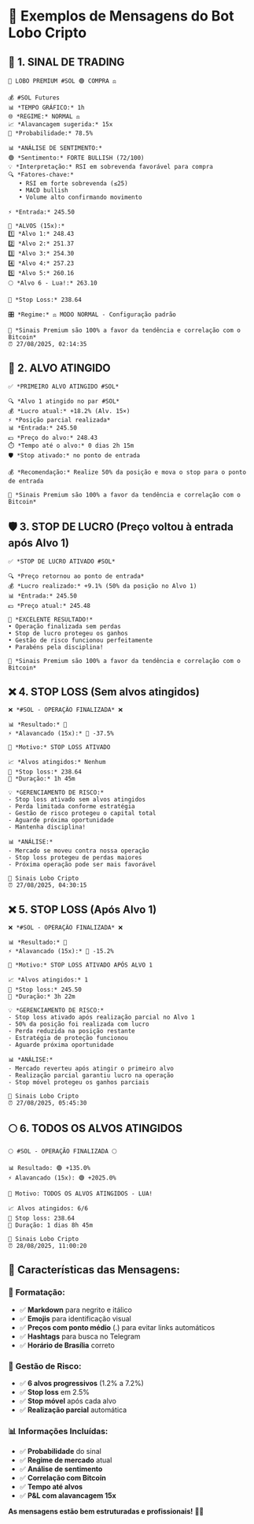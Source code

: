 # 📱 Exemplos de Mensagens do Bot Lobo Cripto

## 🚨 **1. SINAL DE TRADING**

```
🚨 LOBO PREMIUM #SOL 🟢 COMPRA ⚖️

💰 #SOL Futures
📊 *TEMPO GRÁFICO:* 1h
🌐 *REGIME:* NORMAL ⚖️
📈 *Alavancagem sugerida:* 15x
🎯 *Probabilidade:* 78.5%

📊 *ANÁLISE DE SENTIMENTO:*
🟢 *Sentimento:* FORTE BULLISH (72/100)
💡 *Interpretação:* RSI em sobrevenda favorável para compra
🔍 *Fatores-chave:*
   • RSI em forte sobrevenda (≤25)
   • MACD bullish
   • Volume alto confirmando movimento

⚡️ *Entrada:* 245․50

🎯 *ALVOS (15x):*
1️⃣ *Alvo 1:* 248․43
2️⃣ *Alvo 2:* 251․37
3️⃣ *Alvo 3:* 254․30
4️⃣ *Alvo 4:* 257․23
5️⃣ *Alvo 5:* 260․16
🌕 *Alvo 6 - Lua!:* 263․10

🛑 *Stop Loss:* 238․64

🎛️ *Regime:* ⚖️ MODO NORMAL - Configuração padrão

👑 *Sinais Premium são 100% a favor da tendência e correlação com o Bitcoin*
⏰ 27/08/2025, 02:14:35
```

## 🎯 **2. ALVO ATINGIDO**

```
✅ *PRIMEIRO ALVO ATINGIDO #SOL*

🔍 *Alvo 1 atingido no par #SOL*
💰 *Lucro atual:* +18.2% (Alv. 15×)
⚡️ *Posição parcial realizada*
📊 *Entrada:* 245․50
💵 *Preço do alvo:* 248․43
⏱️ *Tempo até o alvo:* 0 dias 2h 15m
🛡️ *Stop ativado:* no ponto de entrada

💰 *Recomendação:* Realize 50% da posição e mova o stop para o ponto de entrada

👑 *Sinais Premium são 100% a favor da tendência e correlação com o Bitcoin*
```

## 🛡️ **3. STOP DE LUCRO (Preço voltou à entrada após Alvo 1)**

```
✅ *STOP DE LUCRO ATIVADO #SOL*

🔍 *Preço retornou ao ponto de entrada*
💰 *Lucro realizado:* +9.1% (50% da posição no Alvo 1)
📊 *Entrada:* 245․50
💵 *Preço atual:* 245․48

🎉 *EXCELENTE RESULTADO!*
• Operação finalizada sem perdas
• Stop de lucro protegeu os ganhos
• Gestão de risco funcionou perfeitamente
• Parabéns pela disciplina!

👑 *Sinais Premium são 100% a favor da tendência e correlação com o Bitcoin*
```

## ❌ **4. STOP LOSS (Sem alvos atingidos)**

```
❌ *#SOL - OPERAÇÃO FINALIZADA* ❌

📊 *Resultado:* 🔴
⚡ *Alavancado (15x):* 🔴 -37.5%

📌 *Motivo:* STOP LOSS ATIVADO

📈 *Alvos atingidos:* Nenhum
🛑 *Stop loss:* 238․64
📅 *Duração:* 1h 45m

💡 *GERENCIAMENTO DE RISCO:*
- Stop loss ativado sem alvos atingidos
- Perda limitada conforme estratégia
- Gestão de risco protegeu o capital total
- Aguarde próxima oportunidade
- Mantenha disciplina!

📊 *ANÁLISE:*
- Mercado se moveu contra nossa operação
- Stop loss protegeu de perdas maiores
- Próxima operação pode ser mais favorável

👑 Sinais Lobo Cripto
⏰ 27/08/2025, 04:30:15
```

## ❌ **5. STOP LOSS (Após Alvo 1)**

```
❌ *#SOL - OPERAÇÃO FINALIZADA* ❌

📊 *Resultado:* 🔴
⚡ *Alavancado (15x):* 🔴 -15.2%

📌 *Motivo:* STOP LOSS ATIVADO APÓS ALVO 1

📈 *Alvos atingidos:* 1
🛑 *Stop loss:* 245․50
📅 *Duração:* 3h 22m

💡 *GERENCIAMENTO DE RISCO:*
- Stop loss ativado após realização parcial no Alvo 1
- 50% da posição foi realizada com lucro
- Perda reduzida na posição restante
- Estratégia de proteção funcionou
- Aguarde próxima oportunidade

📊 *ANÁLISE:*
- Mercado reverteu após atingir o primeiro alvo
- Realização parcial garantiu lucro na operação
- Stop móvel protegeu os ganhos parciais

👑 Sinais Lobo Cripto
⏰ 27/08/2025, 05:45:30
```

## 🌕 **6. TODOS OS ALVOS ATINGIDOS**

```
🌕 #SOL - OPERAÇÃO FINALIZADA 🌕

📊 Resultado: 🟢 +135.0%
⚡ Alavancado (15x): 🟢 +2025.0%

📌 Motivo: TODOS OS ALVOS ATINGIDOS - LUA!

📈 Alvos atingidos: 6/6
🛑 Stop loss: 238․64
📅 Duração: 1 dias 8h 45m

👑 Sinais Lobo Cripto
⏰ 28/08/2025, 11:00:20
```

## 🔧 **Características das Mensagens:**

### 📝 **Formatação:**
- ✅ **Markdown** para negrito e itálico
- ✅ **Emojis** para identificação visual
- ✅ **Preços com ponto médio** (․) para evitar links automáticos
- ✅ **Hashtags** para busca no Telegram
- ✅ **Horário de Brasília** correto

### 🎯 **Gestão de Risco:**
- ✅ **6 alvos progressivos** (1.2% a 7.2%)
- ✅ **Stop loss** em 2.5%
- ✅ **Stop móvel** após cada alvo
- ✅ **Realização parcial** automática

### 📊 **Informações Incluídas:**
- ✅ **Probabilidade** do sinal
- ✅ **Regime de mercado** atual
- ✅ **Análise de sentimento**
- ✅ **Correlação com Bitcoin**
- ✅ **Tempo até alvos**
- ✅ **P&L com alavancagem 15x**

**As mensagens estão bem estruturadas e profissionais!** 📱✨